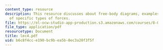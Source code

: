 ```yaml
---
content_type: resource
description: This resource discusses about free-body diagrams, examples and More discussion
  of specific types of forces.
file: https://ol-ocw-studio-app-production.s3.amazonaws.com/courses/8-01l-physics-i-classical-mechanics-fall-2005/b6c8f4cce190bc9bea5b0ec3a20f3f5f_lec4.pdf
file_type: application/pdf
resourcetype: Document
title: lec4.pdf
uid: b6c8f4cc-e190-bc9b-ea5b-0ec3a20f3f5f
---
```

